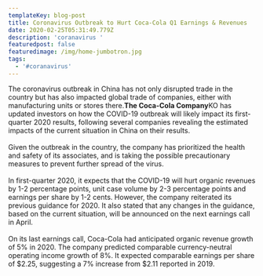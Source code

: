 ```yaml
---
templateKey: blog-post
title: Coronavirus Outbreak to Hurt Coca-Cola Q1 Earnings & Revenues
date: 2020-02-25T05:31:49.779Z
description: 'coranavirus '
featuredpost: false
featuredimage: /img/home-jumbotron.jpg
tags:
  - '#coranavirus'
---
```

The coronavirus outbreak in China has not only disrupted trade in the country but has also impacted global trade of companies, either with manufacturing units or stores there.**The Coca-Cola Company**KO has updated investors on how the COVID-19 outbreak will likely impact its first-quarter 2020 results, following several companies revealing the estimated impacts of the current situation in China on their results.\
\
Given the outbreak in the country, the company has prioritized the health and safety of its associates, and is taking the possible precautionary measures to prevent further spread of the virus.\
\
In first-quarter 2020, it expects that the COVID-19 will hurt organic revenues by 1-2 percentage points, unit case volume by 2-3 percentage points and earnings per share by 1-2 cents. However, the company reiterated its previous guidance for 2020. It also stated that any changes in the guidance, based on the current situation, will be announced on the next earnings call in April.\
\
On its last earnings call, Coca-Cola had anticipated organic revenue growth of 5% in 2020. The company predicted comparable currency-neutral operating income growth of 8%. It expected comparable earnings per share of $2.25, suggesting a 7% increase from $2.11 reported in 2019.
